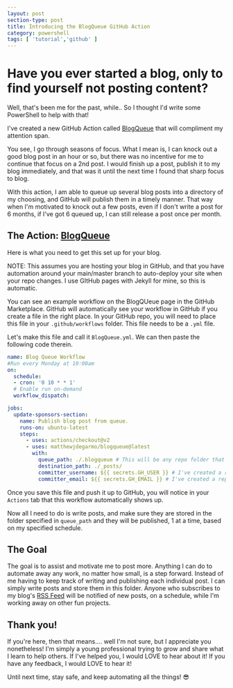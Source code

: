 ```yaml
---
layout: post
section-type: post
title: Introducing the BlogQueue GitHub Action
category: powershell
tags: [ 'tutorial','github' ]
---
```


# Have you ever started a blog, only to find yourself not posting content?

Well, that's been me for the past, while.. So I thought I'd write some PowerShell to help with that!

I've created a new GitHub Action called [BlogQueue](https://github.com/marketplace/actions/blog-queue-workflow) that will compliment my attention span.

You see, I go through seasons of focus. What I mean is, I can knock out a good blog post in an hour or so, but there was no incentive for me to continue that focus on a 2nd post. I would finish up a post, publish it to my blog immediately, and that was it until the next time I found that sharp focus to blog.

With this action, I am able to queue up several blog posts into a directory of my choosing, and GitHub will publish them in a timely manner. That way when I'm motivated to knock out a few posts, even if I don't write a post for 6 months, if I've got 6 queued up, I can still release a post once per month.

## The Action: [BlogQueue](https://github.com/marketplace/actions/blog-queue-workflow)

Here is what you need to get this set up for your blog.

NOTE: This assumes you are hosting your blog in GitHub, and that you have automation around your main/master branch to auto-deploy your site when your repo changes. I use GItHub pages with Jekyll for mine, so this is automatic.

You can see an example workflow on the BlogQUeue page in the GitHub Marketplace. GitHub will automatically see your workflow in GitHub if you create a file in the right place. In your GitHub repo, you will need to place this file in your `.github/workflows` folder. This file needs to be a `.yml` file.

Let's make this file and call it `BlogQueue.yml`. We can then paste the following code therein.

```yml
name: Blog Queue Workflow
#Run every Monday at 10:00am
on:
  schedule:
  - cron: '0 10 * * 1'
  # Enable run on-demand
  workflow_dispatch:

jobs:
  update-sponsors-section:
    name: Publish blog post from queue.
    runs-on: ubuntu-latest
    steps:
      - uses: actions/checkout@v2
      - uses: matthewjdegarmo/blogqueue@latest
        with:
          queue_path: ./.blogqueue # This will be any repo folder that you want to store your queued blog posts
          destination_path: ./_posts/
          committer_username: ${{ secrets.GH_USER }} # I've created a repo secret in GitHub with my username
          committer_email: ${{ secrets.GH_EMAIL }} # I've created a repo secret in GitHub with my email address
```

Once you save this file and push it up to GitHub, you will notice in your `Actions` tab that this workflow automatically shows up.

Now all I need to do is write posts, and make sure they are stored in the folder specified in `queue_path` and they will be published, 1 at a time, based on my specified schedule.

## The Goal

The goal is to assist and motivate me to post more. Anything I can do to automate away any work, no matter how small, is a step forward. Instead of me having to keep track of writing and publishing each individual post. I can simply write posts and store them in this folder. Anyone who subscribes to my blog's [RSS Feed](https://matthewjdegarmo.com/feed.xml) will be notified of new posts, on a schedule, while I'm working away on other fun projects.

## Thank you!

If you're here, then that means.... well I'm not sure, but I appreciate you nonetheless! I'm simply a young professional trying to grow and share what I learn to help others. If I've helped you, I would LOVE to hear about it! If you have any feedback, I would LOVE to hear it!

Until next time, stay safe, and keep automating all the things! 😎

